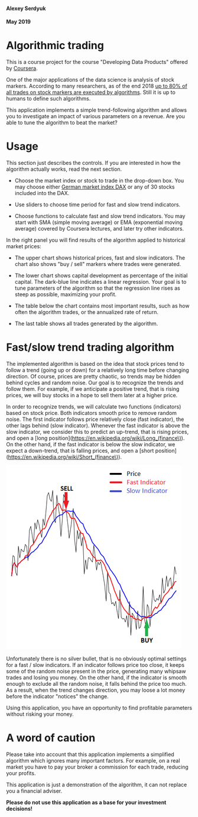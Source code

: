 #### Alexey Serdyuk
#### May 2019

# Algorithmic trading

This is a course project for the course "Developing Data Products" offered by
[Coursera](https://www.coursera.org/learn/data-products).

One of the major applications of the data science is analysis of stock markers.
According to many researchers, as of the end 2018 [up to 80% of all trades on
stock markers are executed by algorithms](https://www.cnbc.com/2018/12/05/sell-offs-could-be-down-to-machines-that-control-80percent-of-us-stocks-fund-manager-says.html). Still it is up to humans
to define such algorithms.

This application implements a simple trend-following algorithm and allows you
to investigate an impact of various parameters on a revenue. Are you able to
tune the algorithm to beat the market?

# Usage

This section just describes the controls. If you are interested in how the
algorithm actually works, read the next section.

* Choose the market index or stock to trade in the drop-down box.
You may choose either [German market index DAX](https://en.wikipedia.org/wiki/DAX)
or any of 30 stocks included into the DAX.

* Use sliders to choose time period for fast and slow trend indicators.

* Choose functions to calculate fast and slow trend indicators. You may start
with SMA (simple moving average) or EMA (exponential moving average) covered by
Coursera lectures, and later try other indicators.

In the right panel you will find results of the algorithm applied to historical
market prices:

* The upper chart shows historical prices, fast and slow indicators. The chart
also shows "buy / sell" markers where trades were generated.

* The lower chart shows capital development as percentage of the initial capital.
The dark-blue line indicates a linear regression. Your goal is to tune parameters
of the algorithm so that the regression line rises as steep as possible, maximizing
your profit.

* The table below the chart contains most important results, such as how often
the algorithm trades, or the annualized rate of return.

* The last table shows all trades generated by the algorithm.

# Fast/slow trend trading algorithm

The implemented algorithm is based on the idea that stock prices tend to follow
a trend (going up or down) for a relatively long time before changing direction.
Of course, prices are pretty chaotic, so trends may be hidden behind cycles and
random noise. Our goal is to recognize the trends and follow them. For example,
if we anticipate a positive trend, that is rising prices, we will buy stocks
in a hope to sell them later at a higher price.

In order to recognize trends, we will calculate two functions (indicators) based
on stock price. Both indicators smooth price to remove random noise. The first
indicator follows price relatively close (fast indicator), the other lags behind
(slow indicator). Whenever the fast indicator is above the slow indicator, we
consider this to predict an up-trend, that is rising prices, and open a
[long position](https://en.wikipedia.org/wiki/Long_(finance\)). On the other
hand, if the fast indicator is below the slow indicator, we expect a down-trend,
that is falling prices, and open a [short position](https://en.wikipedia.org/wiki/Short_(finance\)).

![Example of fast/slow indicator](buy-sell-example.png)

Unfortunately there is no silver bullet, that is no obviously optimal settings
for a fast / slow indicators. If an indicator follows price too close, it keeps
some of the random noise present in the price, generating many whipsaw trades
and losing you money. On the other hand, if the indicator is smooth enough to
exclude all the random noise, it falls behind the price too much. As a result,
when the trend changes direction, you may loose a lot money before the indicator
"notices" the change.

Using this application, you have an opportunity to find profitable parameters
without risking your money.

# A word of caution

Please take into account that this application implements a simplified algorithm
which ignores many important factors. For example, on a real market you have to
pay your broker a commission for each trade, reducing your profits.

This application is just a demonstration of the algorithm, it can not replace
you a financial adviser.

**Please do not use this application as a base for your investment decisions!**
